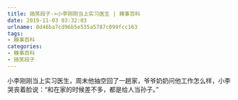 ```yaml
---
title: 搞笑段子->小李刚刚当上实习医生 | 糗事百科
date: 2019-11-03 03:32:03
urlname: 0d46ba7cd96b5e535a5787c099fcc163
tags: 
- 糗事百科
categories:
- 糗事百科
- 搞笑段子
---
```

小李刚刚当上实习医生，周末他抽空回了一趟家，爷爷奶奶问他工作怎么样，小李哭丧着脸说：“和在家的时候差不多，都是给人当孙子。”


